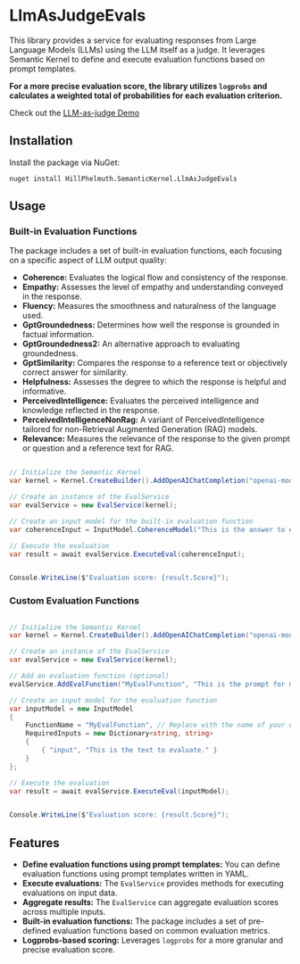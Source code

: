 
# LlmAsJudgeEvals

This library provides a service for evaluating responses from Large Language Models (LLMs) using the LLM itself as a judge. It leverages Semantic Kernel to define and execute evaluation functions based on prompt templates. 

**For a more precise evaluation score, the library utilizes `logprobs` and calculates a weighted total of probabilities for each evaluation criterion.**

Check out the [LLM-as-judge Demo](https://promptflowevalsaspluginsdemo.azurewebsites.net/)

## Installation

Install the package via NuGet:

```
nuget install HillPhelmuth.SemanticKernel.LlmAsJudgeEvals
```

## Usage

### Built-in Evaluation Functions

The package includes a set of built-in evaluation functions, each focusing on a specific aspect of LLM output quality:

* **Coherence:** Evaluates the logical flow and consistency of the response.
* **Empathy:** Assesses the level of empathy and understanding conveyed in the response.
* **Fluency:** Measures the smoothness and naturalness of the language used.
* **GptGroundedness:** Determines how well the response is grounded in factual information.
* **GptGroundedness2:** An alternative approach to evaluating groundedness.
* **GptSimilarity:**  Compares the response to a reference text or objectively correct answer for similarity.
* **Helpfulness:**  Assesses the degree to which the response is helpful and informative.
* **PerceivedIntelligence:** Evaluates the perceived intelligence and knowledge reflected in the response.
* **PerceivedIntelligenceNonRag:** A variant of PerceivedIntelligence tailored for non-Retrieval Augmented Generation (RAG) models.
* **Relevance:** Measures the relevance of the response to the given prompt or question and a reference text for RAG.


```csharp

// Initialize the Semantic Kernel
var kernel = Kernel.CreateBuilder().AddOpenAIChatCompletion("openai-model-name", "openai-apiKey").Build();

// Create an instance of the EvalService
var evalService = new EvalService(kernel);

// Create an input model for the built-in evaluation function
var coherenceInput = InputModel.CoherenceModel("This is the answer to evaluate.", "This is the question or prompt that generated the answer");

// Execute the evaluation
var result = await evalService.ExecuteEval(coherenceInput);


Console.WriteLine($"Evaluation score: {result.Score}");

```

### Custom Evaluation Functions

```csharp

// Initialize the Semantic Kernel
var kernel = Kernel.CreateBuilder().AddOpenAIChatCompletion("openai-model-name", "openai-apiKey").Build();

// Create an instance of the EvalService
var evalService = new EvalService(kernel);

// Add an evaluation function (optional)
evalService.AddEvalFunction("MyEvalFunction", "This is the prompt for my evaluation function.", new PromptExecutionSettings());

// Create an input model for the evaluation function
var inputModel = new InputModel
{
    FunctionName = "MyEvalFunction", // Replace with the name of your evaluation function
    RequiredInputs = new Dictionary<string, string>
    {
        { "input", "This is the text to evaluate." }
    }
};

// Execute the evaluation
var result = await evalService.ExecuteEval(inputModel);


Console.WriteLine($"Evaluation score: {result.Score}");
```

## Features

* **Define evaluation functions using prompt templates:**  You can define evaluation functions using prompt templates written in YAML. 
* **Execute evaluations:** The `EvalService` provides methods for executing evaluations on input data.
* **Aggregate results:**  The `EvalService` can aggregate evaluation scores across multiple inputs.
* **Built-in evaluation functions:** The package includes a set of pre-defined evaluation functions based on common evaluation metrics.
* **Logprobs-based scoring:** Leverages `logprobs` for a more granular and precise evaluation score.

